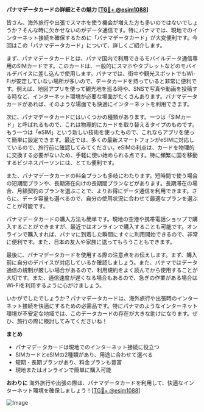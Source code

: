 **パナマデータカードの詳細とその魅力 [[TG💪+ @esim1088](https://t.me/s/esim1088)]**

皆さん、海外旅行や出張でスマホを使う機会が増えた方も多いのではないでしょうか？そんな時に欠かせないのがデータ通信です。特にパナマでは、現地でのインターネット接続を確保するために「パナマデータカード」が大変便利です。今回はこの「パナマデータカード」について、詳しくご紹介します。

まず、パナマデータカードとは、パナマ国内で利用できるモバイルデータ通信専用のSIMカードです。このカードは、一般的にスマホやタブレットなどのモバイルデバイスに差し込んで使用します。パナマでは、街中や観光スポットでもWi-Fiが安定していない場所が多いので、データカードを持っていると非常に便利です。例えば、地図アプリを使って観光地を巡る時や、SNSで写真や動画を投稿する時など、インターネット環境が必要な場面がたくさんあります。パナマデータカードがあれば、そのような場面でも快適にインターネットを利用できます。

次に、パナマデータカードにはいくつかの種類があります。一つは「SIMカード」と呼ばれるもので、これは物理的にカードを取り替えるタイプのものです。もう一つは「eSIM」という新しい技術を使ったもので、これならアプリを使って簡単に設定できます。最近では、多くの最新スマートフォンがeSIMに対応しているので、旅行前に確認してみてください。eSIMの利点は、カードを物理的に交換する必要がないため、手軽に使い始められる点です。特に頻繁に国を移動するビジネスパーソンには、とても便利です。

また、パナマデータカードの料金プランも多岐にわたります。短時間で使う場合の短期間プランや、長期滞在向けの長期間プランなどがあります。長期滞在の場合、月額契約のプランを選ぶことで、よりお得にデータ通信を利用できます。さらに、データ容量も選べるので、自分の使用状況に合わせて最適なプランを選ぶことが可能です。

パナマデータカードの購入方法も簡単です。現地の空港や携帯電話ショップで購入することができますが、最近ではオンラインで購入することも可能です。オンラインで購入すれば、パナマに到着した瞬間にすぐに利用開始できるので、非常に便利です。また、日本の友人や家族に送ってもらうこともできます。

最後に、パナマデータカードを使用する際の注意点をお伝えします。まず、購入前に自分のデバイスが対応しているか確認しましょう。また、パナマではデータ通信の規制が厳しい場合があるので、利用規約をよく読んでから使用することが大切です。また、通信速度が遅くなる場合もあるので、急ぎの作業がある場合はWi-Fiを利用するように心がけましょう。

いかがでしたでしょうか？パナマデータカードは、海外旅行や出張時のインターネット接続を快適にするための必需品です。特にパナマのようなインターネット環境が不安定な地域では、このデータカードの存在が大きな助けになります。ぜひ、旅行の際に検討してみてくださいね！

**まとめ**
- パナマデータカードは現地でのインターネット接続に役立つ
- SIMカードとeSIMの2種類があり、用途に合わせて選べる
- 短期・長期プランがあり、料金プランも豊富
- 現地またはオンラインで簡単に購入可能

**おわりに**
海外旅行や出張の際は、パナマデータカードを利用して、快適なインターネット環境を確保しましょう！[[TG💪+ @esim1088](https://t.me/s/esim1088)]

![Image](https://i.postimg.cc/Y0z9fWf4/image.png)